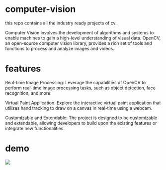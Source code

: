 # computer-vision
this repo contains all the industry ready projects of cv.

Computer Vision involves the development of algorithms and systems to enable machines to gain a high-level understanding of visual data. OpenCV, an open-source computer vision library, provides a rich set of tools and functions to process and analyze images and videos.

# features
Real-time Image Processing: Leverage the capabilities of OpenCV to perform real-time image processing tasks, such as object detection, face recognition, and more.

Virtual Paint Application: Explore the interactive virtual paint application that utilizes hand tracking to draw on a canvas in real-time using a webcam.

Customizable and Extendable: The project is designed to be customizable and extendable, allowing developers to build upon the existing features or integrate new functionalities.

# demo

<img src="![canvas](https://github.com/2003vivek/computer-vision/assets/109408315/94ac89b9-c54d-4eb7-ad60-4cd159d62231)
">

